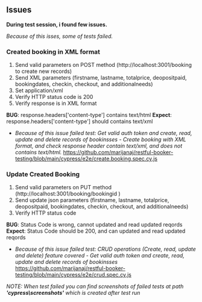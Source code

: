 
## Issues

**During test session, i found few issues.**

*Because of this isses, some of tests failed.* 

### Created booking in XML format
1. Send valid parameters on POST method (http://localhost:3001/booking to create new records)
3. Send XML parameters (firstname, lastname, totalprice, deopositpaid, bookingdates, checkin, checkout, and additionalneeds)
4. Set application/xml
5. Verify HTTP status code is 200
6. Verify response is in XML format

**BUG**: response.headers['content-type'] contains text/html
**Expect**: response.headers['content-type'] should contains text/xml

  - *Because of this issue failed test: Get valid auth token and create, read, update and delete records of bookinsses - Create booking with XML format, and check response header contain text/xml, and does not contains text/html.* https://github.com/marijanaj/restful-booker-testing/blob/main/cypress/e2e/create.booking.spec.cy.js

### Update Created Booking 
1. Send valid parameters on PUT method (http://localhost:3001/booking/bookingid )
2. Send update json parameters (firstname, lastname, totalprice, deopositpaid, bookingdates, checkin, checkout, and additionalneeds)
4. Verify HTTP status code 

**BUG**: Status Code is wrong, cannot updated and read updated reqords
**Expect**: Status Code should be 200, and can updated and read updated reqords

  - *Because of this issue failed test: CRUD operations (Create, read, update and delete) feature covered - Get valid auth token and create, read, update and delete records of bookinsses* https://github.com/marijanaj/restful-booker-testing/blob/main/cypress/e2e/crud.spec.cy.js


*NOTE: When test failed you can find screenshots of failed tests at path **'cypress\screenshots'** which is created after test run*
